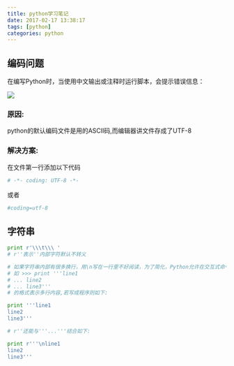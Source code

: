 ```yaml
---
title: python学习笔记
date: 2017-02-17 13:38:17
tags: [python]
categories: python
---
```

## 编码问题

<p class="tip">在编写Python时，当使用中文输出或注释时运行脚本，会提示错误信息：</p>

![](http://7xrqm7.com1.z0.glb.clouddn.com/python-encoding-error.png)

### 原因:
python的默认编码文件是用的ASCII码,而编辑器讲文件存成了UTF-8

### 解决方案:
在文件第一行添加以下代码
```python
# -*- coding: UTF-8 -*-    
```
或者  

```python
#coding=utf-8
```

## 字符串

```python
print r'\\\t\\\ '
# r''表示''内部字符默认不转义

# 如果字符串内部有很多换行，用\n写在一行里不好阅读，为了简化，Python允许在交互式命令行中用'''...'''
# 如 >>> print '''line1
# ... line2
# ... line3'''
# 的格式表示多行内容,若写成程序则如下:

print '''line1
line2
line3'''

# r''还能与'''...'''结合如下:

print r'''\nline1
line2
line3'''
```
